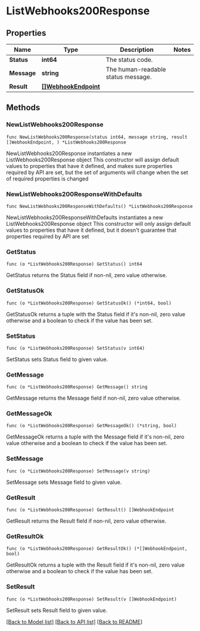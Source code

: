 # ListWebhooks200Response

## Properties

Name | Type | Description | Notes
------------ | ------------- | ------------- | -------------
**Status** | **int64** | The status code. | 
**Message** | **string** | The human-readable status message. | 
**Result** | [**[]WebhookEndpoint**](WebhookEndpoint.md) |  | 

## Methods

### NewListWebhooks200Response

`func NewListWebhooks200Response(status int64, message string, result []WebhookEndpoint, ) *ListWebhooks200Response`

NewListWebhooks200Response instantiates a new ListWebhooks200Response object
This constructor will assign default values to properties that have it defined,
and makes sure properties required by API are set, but the set of arguments
will change when the set of required properties is changed

### NewListWebhooks200ResponseWithDefaults

`func NewListWebhooks200ResponseWithDefaults() *ListWebhooks200Response`

NewListWebhooks200ResponseWithDefaults instantiates a new ListWebhooks200Response object
This constructor will only assign default values to properties that have it defined,
but it doesn't guarantee that properties required by API are set

### GetStatus

`func (o *ListWebhooks200Response) GetStatus() int64`

GetStatus returns the Status field if non-nil, zero value otherwise.

### GetStatusOk

`func (o *ListWebhooks200Response) GetStatusOk() (*int64, bool)`

GetStatusOk returns a tuple with the Status field if it's non-nil, zero value otherwise
and a boolean to check if the value has been set.

### SetStatus

`func (o *ListWebhooks200Response) SetStatus(v int64)`

SetStatus sets Status field to given value.


### GetMessage

`func (o *ListWebhooks200Response) GetMessage() string`

GetMessage returns the Message field if non-nil, zero value otherwise.

### GetMessageOk

`func (o *ListWebhooks200Response) GetMessageOk() (*string, bool)`

GetMessageOk returns a tuple with the Message field if it's non-nil, zero value otherwise
and a boolean to check if the value has been set.

### SetMessage

`func (o *ListWebhooks200Response) SetMessage(v string)`

SetMessage sets Message field to given value.


### GetResult

`func (o *ListWebhooks200Response) GetResult() []WebhookEndpoint`

GetResult returns the Result field if non-nil, zero value otherwise.

### GetResultOk

`func (o *ListWebhooks200Response) GetResultOk() (*[]WebhookEndpoint, bool)`

GetResultOk returns a tuple with the Result field if it's non-nil, zero value otherwise
and a boolean to check if the value has been set.

### SetResult

`func (o *ListWebhooks200Response) SetResult(v []WebhookEndpoint)`

SetResult sets Result field to given value.



[[Back to Model list]](../README.md#documentation-for-models) [[Back to API list]](../README.md#documentation-for-api-endpoints) [[Back to README]](../README.md)


